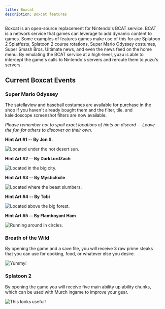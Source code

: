 ```yaml
---
title: Boxcat
description: Boxcat features
---
```


Boxcat is an open-source replacement for Nintendo's BCAT service. BCAT is a network service that games can leverage to add dynamic content to games. Some examples of features games make use of this for are Splatoon 2 Splatfests, Splatoon 2 course rotations, Super Mario Odyssey costumes, Super Smash Bros. Ultimate news, and even the news feed on the home menu. By emulating the BCAT service at a high-level, yuzu is able to intercept the game's calls to Nintendo's servers and reroute them to yuzu's servers.

## Current Boxcat Events

### Super Mario Odyssey

The satellaview and baseball costumes are available for purchase in the shop if you haven't already bought them and the filter, tile, and kaleidoscope screenshot filters are now available.

_Please remember not to spoil exact locations of hints on discord -- Leave the fun for others to discover on their own._

**Hint Art #1 -- By Jon S.**

<img src="/hint-1-1.png" alt="Located under the hot desert sun."/> 

**Hint Art #2 -- By DarkLordZach**

<img src="/hint-2-1.png" alt="Located in the big city."/> 

**Hint Art #3 -- By MysticExile**

<img src="/hint-4-1.png" alt="Located where the beast slumbers." />

**Hint Art #4 -- By Tobi**

<img src="/hint-5-1.png" alt="Located above the big forest." /> 

**Hint Art #5 -- By Flamboyant Ham**

<img src="/hint-6-1.png" alt="Running around in circles." /> 

### Breath of the Wild

By opening the game and a save file, you will receive 3 raw prime steaks that you can use for cooking, food, or whatever else you desire.

<img src="/botw-steak.png" alt="Yummy!" /> 

### Splatoon 2

By opening the game you will receive five main ability up ability chunks, which can be used with Murch ingame to improve your gear.

<img src="/splatoon2-mainability.png" alt="This looks useful!" /> 
